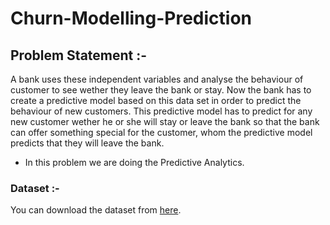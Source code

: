 # Churn-Modelling-Prediction

## Problem Statement :-
A bank uses these independent variables and analyse the behaviour of customer to see wether they leave the bank or stay. Now the bank has to create a predictive model based on this data set in order to predict the behaviour of new customers. This predictive model has to predict for any new customer wether he or she will stay or leave the bank so that the bank can offer something special for the customer, whom the predictive model predicts that they will leave the bank.

 - In this problem we are doing the Predictive Analytics.

### Dataset :-
<p>You can download the dataset from <a href="https://drive.google.com/file/d/1oAmn0VfcUlKLDQXkE7c2KZ2em_d2d8o9/view?usp=sharing">here</a>.</p>


